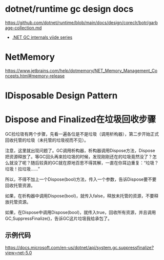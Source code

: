 # dotnet/runtime gc design docs

https://github.com/dotnet/runtime/blob/main/docs/design/coreclr/botr/garbage-collection.md

+ [.NET GC internals viide series](https://github.com/dotnet/runtime/blob/main/docs/design/coreclr/botr/garbage-collection.md)

# NetMemory

https://www.jetbrains.com/help/dotmemory/NET_Memory_Management_Concepts.html#memory-release

# IDisposable Design Pattern

# Dispose and Finalized在垃圾回收步骤

GC捡垃圾有两个步骤，先看一遍各位是不是垃圾（调用析构器），第二步开始正式回收托管的垃圾（未托管的垃圾视而不见）。

注意，这里就出现问题了。GC调用析构器，析构器调用Dispose方法，Dispose把资源释放了。等GC回头再来捡垃圾的时候，发现刚刚还在的垃圾竟然没了？怎么就没了呢？随后较真的GC就在原地百思不得其解，一直在你耳边重复：“垃圾？垃圾！拉垃圾……”

所以，不得不加上一个Dispose(bool)方法，传入一个参数，告诉Dispose要不要回收托管资源。

如果，在析构器中调用Dispose(bool)，就传入false，释放未托管的资源，不要释放托管资源。

如果，在Dispose中调用Dispose(bool)，就传入true，回收所有资源，并且调用GC,SuppressFinalize()，告诉GC这片垃圾我给承包了。

## 示例代码
https://docs.microsoft.com/en-us/dotnet/api/system.gc.suppressfinalize?view=net-5.0
